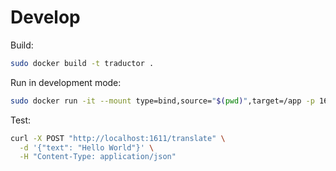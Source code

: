 # Develop

Build:

```bash
sudo docker build -t traductor .
```

Run in development mode:

```bash
sudo docker run -it --mount type=bind,source="$(pwd)",target=/app -p 1611:1611 traductor uvicorn app.main:app --host 0.0.0.0 --port 1611 --reload
```

Test:

```bash
curl -X POST "http://localhost:1611/translate" \
  -d '{"text": "Hello World"}' \
  -H "Content-Type: application/json"
```
